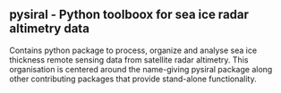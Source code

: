 ## pysiral - Python toolboox for sea ice radar altimetry data

Contains python package to process, organize and analyse sea ice thickness remote sensing data from satellite radar altimetry. This organisation is centered around the name-giving pysiral package along other contributing packages that provide stand-alone functionality. 
